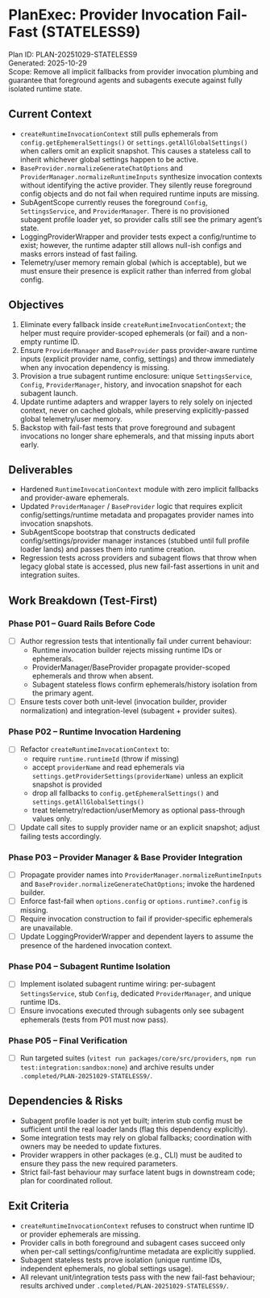 # PlanExec: Provider Invocation Fail-Fast (STATELESS9)

Plan ID: PLAN-20251029-STATELESS9  
Generated: 2025-10-29  
Scope: Remove all implicit fallbacks from provider invocation plumbing and guarantee that foreground agents and subagents execute against fully isolated runtime state.

## Current Context

- `createRuntimeInvocationContext` still pulls ephemerals from `config.getEphemeralSettings()` or `settings.getAllGlobalSettings()` when callers omit an explicit snapshot. This causes a stateless call to inherit whichever global settings happen to be active.
- `BaseProvider.normalizeGenerateChatOptions` and `ProviderManager.normalizeRuntimeInputs` synthesize invocation contexts without identifying the active provider. They silently reuse foreground config objects and do not fail when required runtime inputs are missing.
- SubAgentScope currently reuses the foreground `Config`, `SettingsService`, and `ProviderManager`. There is no provisioned subagent profile loader yet, so provider calls still see the primary agent’s state.
- LoggingProviderWrapper and provider tests expect a config/runtime to exist; however, the runtime adapter still allows null-ish configs and masks errors instead of fast failing.
- Telemetry/user memory remain global (which is acceptable), but we must ensure their presence is explicit rather than inferred from global config.

## Objectives

1. Eliminate every fallback inside `createRuntimeInvocationContext`; the helper must require provider-scoped ephemerals (or fail) and a non-empty runtime ID.
2. Ensure `ProviderManager` and `BaseProvider` pass provider-aware runtime inputs (explicit provider name, config, settings) and throw immediately when any invocation dependency is missing.
3. Provision a true subagent runtime enclosure: unique `SettingsService`, `Config`, `ProviderManager`, history, and invocation snapshot for each subagent launch.
4. Update runtime adapters and wrapper layers to rely solely on injected context, never on cached globals, while preserving explicitly-passed global telemetry/user memory.
5. Backstop with fail-fast tests that prove foreground and subagent invocations no longer share ephemerals, and that missing inputs abort early.

## Deliverables

- Hardened `RuntimeInvocationContext` module with zero implicit fallbacks and provider-aware ephemerals.
- Updated `ProviderManager` / `BaseProvider` logic that requires explicit config/settings/runtime metadata and propagates provider names into invocation snapshots.
- SubAgentScope bootstrap that constructs dedicated config/settings/provider manager instances (stubbed until full profile loader lands) and passes them into runtime creation.
- Regression tests across providers and subagent flows that throw when legacy global state is accessed, plus new fail-fast assertions in unit and integration suites.
## Work Breakdown (Test-First)

### Phase P01 – Guard Rails Before Code
- [ ] Author regression tests that intentionally fail under current behaviour:
  - Runtime invocation builder rejects missing runtime IDs or ephemerals.
  - ProviderManager/BaseProvider propagate provider-scoped ephemerals and throw when absent.
  - Subagent stateless flows confirm ephemerals/history isolation from the primary agent.
- [ ] Ensure tests cover both unit-level (invocation builder, provider normalization) and integration-level (subagent + provider suites).

### Phase P02 – Runtime Invocation Hardening
- [ ] Refactor `createRuntimeInvocationContext` to:
  - require `runtime.runtimeId` (throw if missing)  
  - accept `providerName` and read ephemerals via `settings.getProviderSettings(providerName)` unless an explicit snapshot is provided  
  - drop all fallbacks to `config.getEphemeralSettings()` and `settings.getAllGlobalSettings()`  
  - treat telemetry/redaction/userMemory as optional pass-through values only.
- [ ] Update call sites to supply provider name or an explicit snapshot; adjust failing tests accordingly.

### Phase P03 – Provider Manager & Base Provider Integration
- [ ] Propagate provider names into `ProviderManager.normalizeRuntimeInputs` and `BaseProvider.normalizeGenerateChatOptions`; invoke the hardened builder.
- [ ] Enforce fast-fail when `options.config` or `options.runtime?.config` is missing.
- [ ] Require invocation construction to fail if provider-specific ephemerals are unavailable.
- [ ] Update LoggingProviderWrapper and dependent layers to assume the presence of the hardened invocation context.

### Phase P04 – Subagent Runtime Isolation
- [ ] Implement isolated subagent runtime wiring: per-subagent `SettingsService`, stub `Config`, dedicated `ProviderManager`, and unique runtime IDs.
- [ ] Ensure invocations executed through subagents only see subagent ephemerals (tests from P01 must now pass).

### Phase P05 – Final Verification
- [ ] Run targeted suites (`vitest run packages/core/src/providers`, `npm run test:integration:sandbox:none`) and archive results under `.completed/PLAN-20251029-STATELESS9/`.

## Dependencies & Risks

- Subagent profile loader is not yet built; interim stub config must be sufficient until the real loader lands (flag this dependency explicitly).
- Some integration tests may rely on global fallbacks; coordination with owners may be needed to update fixtures.
- Provider wrappers in other packages (e.g., CLI) must be audited to ensure they pass the new required parameters.
- Strict fail-fast behaviour may surface latent bugs in downstream code; plan for coordinated rollout.

## Exit Criteria

- `createRuntimeInvocationContext` refuses to construct when runtime ID or provider ephemerals are missing.
- Provider calls in both foreground and subagent cases succeed only when per-call settings/config/runtime metadata are explicitly supplied.
- Subagent stateless tests prove isolation (unique runtime IDs, independent ephemerals, no global settings usage).
- All relevant unit/integration tests pass with the new fail-fast behaviour; results archived under `.completed/PLAN-20251029-STATELESS9/`.
